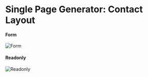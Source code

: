 # Single Page Generator: Contact Layout

#### Form
![Form](https://raw.githubusercontent.com/sugarcoders/generator-single-page-contact/master/form/screenshot.png)

#### Readonly
![Readonly](https://raw.githubusercontent.com/sugarcoders/generator-single-page-contact/master/readonly/screenshot.png)
